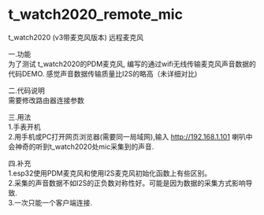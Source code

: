 # t_watch2020_remote_mic
t_watch2020 (v3带麦克风版本) 远程麦克风

一.功能 <br/>
  为了测试 t_watch2020的PDM麦克风, 编写的通过wifi无线传输麦克风声音数据的代码DEMO. 感觉声音数据传输质量比I2S的略高（未详细对比)<br/>

二.代码说明<br/>
  需要修改路由器连接参数<br/>

三.用法<br/>
   1.手表开机<br/>
   2.用手机或PC打开网页浏览器(需要同一局域网),输入 http://192.168.1.101 喇叭中会神奇的听到t_watch2020处mic采集到的声音.<br/>
   
四.补充<br/>
   1.esp32使用PDM麦克风和使用I2S麦克风初始化函数上有些区别。<br/>
   2.采集的声音数据不如I2S的正负数对称性好。可能是因为数据的采集方式影响导致.<br/>
   3.一次只能一个客户端连接.<br/>
